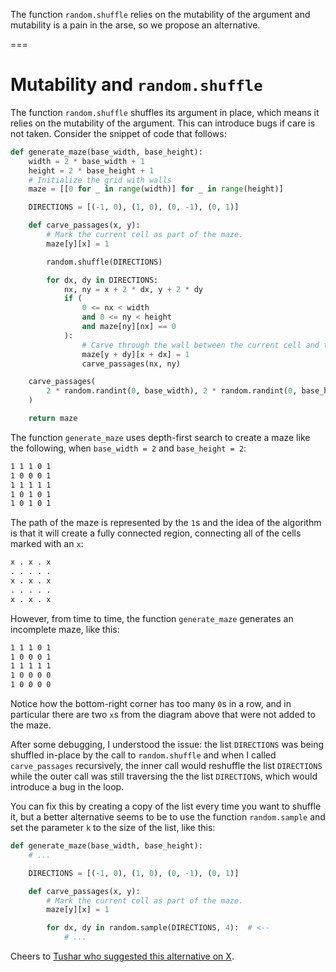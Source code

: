 The function `random.shuffle` relies on the mutability of the argument and mutability is a pain in the arse, so we propose an alternative.

===


# Mutability and `random.shuffle`

The function `random.shuffle` shuffles its argument in place, which means it relies on the mutability of the argument.
This can introduce bugs if care is not taken.
Consider the snippet of code that follows:

```py
def generate_maze(base_width, base_height):
    width = 2 * base_width + 1
    height = 2 * base_height + 1
    # Initialize the grid with walls
    maze = [[0 for _ in range(width)] for _ in range(height)]

    DIRECTIONS = [(-1, 0), (1, 0), (0, -1), (0, 1)]

    def carve_passages(x, y):
        # Mark the current cell as part of the maze.
        maze[y][x] = 1

        random.shuffle(DIRECTIONS)

        for dx, dy in DIRECTIONS:
            nx, ny = x + 2 * dx, y + 2 * dy
            if (
                0 <= nx < width
                and 0 <= ny < height
                and maze[ny][nx] == 0
            ):
                # Carve through the wall between the current cell and the neighbor
                maze[y + dy][x + dx] = 1
                carve_passages(nx, ny)

    carve_passages(
        2 * random.randint(0, base_width), 2 * random.randint(0, base_height)
    )

    return maze
```

The function `generate_maze` uses depth-first search to create a maze like the following, when `base_width = 2` and `base_height = 2`:

```txt
1 1 1 0 1
1 0 0 0 1
1 1 1 1 1
1 0 1 0 1
1 0 1 0 1
```

The path of the maze is represented by the `1`s and the idea of the algorithm is that it will create a fully connected region, connecting all of the cells marked with an `x`:

```txt
x . x . x
. . . . .
x . x . x
. . . . .
x . x . x
```

However, from time to time, the function `generate_maze` generates an incomplete maze, like this:

```txt
1 1 1 0 1
1 0 0 0 1
1 1 1 1 1
1 0 0 0 0
1 0 0 0 0
```

Notice how the bottom-right corner has too many `0`s in a row, and in particular there are two `x`s from the diagram above that were not added to the maze.

After some debugging, I understood the issue: the list `DIRECTIONS` was being shuffled in-place by the call to `random.shuffle` and when I called `carve_passages` recursively, the inner call would reshuffle the list `DIRECTIONS` while the outer call was still traversing the the list `DIRECTIONS`, which would introduce a bug in the loop.

You can fix this by creating a copy of the list every time you want to shuffle it, but a better alternative seems to be to use the function `random.sample` and set the parameter `k` to the size of the list, like this:

```py
def generate_maze(base_width, base_height):
    # ...

    DIRECTIONS = [(-1, 0), (1, 0), (0, -1), (0, 1)]

    def carve_passages(x, y):
        # Mark the current cell as part of the maze.
        maze[y][x] = 1

        for dx, dy in random.sample(DIRECTIONS, 4):  # <--
            # ...
```

Cheers to [Tushar who suggested this alternative on X](https://x.com/tusharisanerd/status/1828455547919855728).
